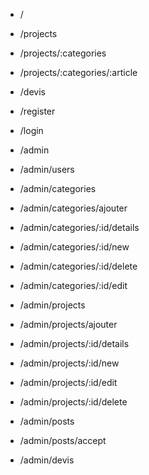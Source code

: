 - /
- /projects
- /projects/:categories
- /projects/:categories/:article
- /devis
- /register
- /login

- /admin
- /admin/users
- /admin/categories
- /admin/categories/ajouter
- /admin/categories/:id/details
- /admin/categories/:id/new
- /admin/categories/:id/delete
- /admin/categories/:id/edit
- /admin/projects
- /admin/projects/ajouter
- /admin/projects/:id/details
- /admin/projects/:id/new
- /admin/projects/:id/edit
- /admin/projects/:id/delete
- /admin/posts
- /admin/posts/accept
- /admin/devis
